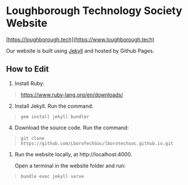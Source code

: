 # Loughborough Technology Society Website

[https://loughborough.tech](https://www.loughborough.tech)

Our website is built using [Jekyll](https://jekyllrb.com/) and hosted by Github Pages.

## How to Edit

1. Install Ruby:
> https://www.ruby-lang.org/en/downloads/
2. Install Jekyll. Run the command:
> `gem install jekyll bundler`
4. Download the source code. Run the command:
> `git clone https://github.com/LboroTechSoc/lborotechsoc.github.io.git`
1. Run the website locally, at http://localhost:4000.
   
   Open a terminal in the website folder and run:
> `bundle exec jekyll serve`
